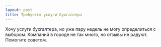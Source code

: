 ```yaml
---
layout: post 
title: Требуется услуги бухгалтера 
--- 
```

Хочу услуги бухгалтера, но уже пару недель не могу определиться с выбором. Компаний в городе не так много, но отзывы не радуют. Помогите советом.

